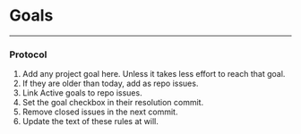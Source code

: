 # Goals

- - -

### Protocol

1. Add any project goal here. Unless it takes less effort to reach that goal.
2. If they are older than today, add as repo issues.
3. Link Active goals to repo issues.
3. Set the goal checkbox in their resolution commit.
4. Remove closed issues in the next commit.
5. Update the text of these rules at will.
